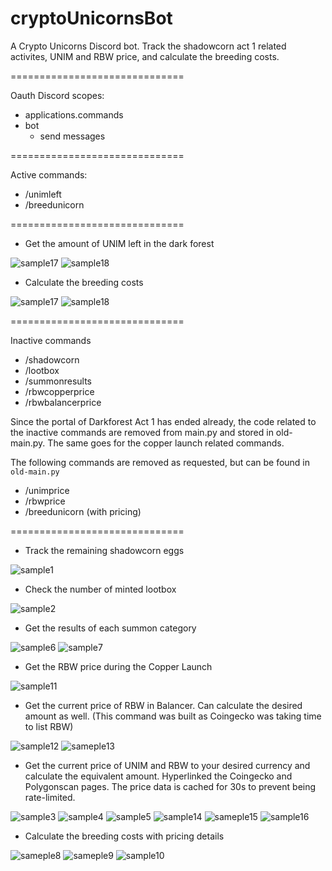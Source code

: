 # cryptoUnicornsBot
A Crypto Unicorns Discord bot. Track the shadowcorn act 1 related activites, UNIM and RBW price, and calculate the breeding costs.

==============================

Oauth Discord scopes:
- applications.commands
- bot
  - send messages

==============================

Active commands:
- /unimleft
- /breedunicorn

==============================

- Get the amount of UNIM left in the dark forest

![sample17](https://i.imgur.com/2XWvaOU.png)
![sample18](https://i.imgur.com/Qfpdzgm.png)

- Calculate the breeding costs

![sample17](https://i.imgur.com/V69yTye.png)
![sample18](https://i.imgur.com/rkYiEJN.png)

==============================

Inactive commands
- /shadowcorn
- /lootbox
- /summonresults
- /rbwcopperprice
- /rbwbalancerprice

Since the portal of Darkforest Act 1 has ended already, the code related to the inactive commands are removed from main.py and stored in old-main.py. The same goes for the copper launch related commands.

The following commands are removed as requested, but can be found in `old-main.py`
- /unimprice
- /rbwprice
- /breedunicorn (with pricing)

==============================

- Track the remaining shadowcorn eggs

![sample1](https://i.imgur.com/RrI03Yl.png)

- Check the number of minted lootbox

![sample2](https://i.imgur.com/X3XzejS.png)

- Get the results of each summon category

![sample6](https://i.imgur.com/LNLJw8h.png)
![sample7](https://imgur.com/ZccsbMh.png)

- Get the RBW price during the Copper Launch

![sample11](https://i.imgur.com/oDJwyh9.png)

- Get the current price of RBW in Balancer. Can calculate the desired amount as well. (This command was built as Coingecko was taking time to list RBW)

![sample12](https://i.imgur.com/ZR1qCO1.png)
![sameple13](https://i.imgur.com/YsUsFl1.png)

- Get the current price of UNIM and RBW to your desired currency and calculate the equivalent amount. Hyperlinked the Coingecko and Polygonscan pages. The price data is cached for 30s to prevent being rate-limited.

![sample3](https://i.imgur.com/d2hri22.png)
![sample4](https://i.imgur.com/OZTGEct.png)
![sample5](https://i.imgur.com/oRnQjGn.png)
![sample14](https://i.imgur.com/bGSypmC.png)
![sameple15](https://i.imgur.com/WWm7kL2.png)
![sample16](https://i.imgur.com/ITb9wxD.png)

- Calculate the breeding costs with pricing details

![sameple8](https://i.imgur.com/wCCT6ir.png)
![sameple9](https://i.imgur.com/LkuDxlD.png)
![sample10](https://i.imgur.com/1DqsDzz.png)
